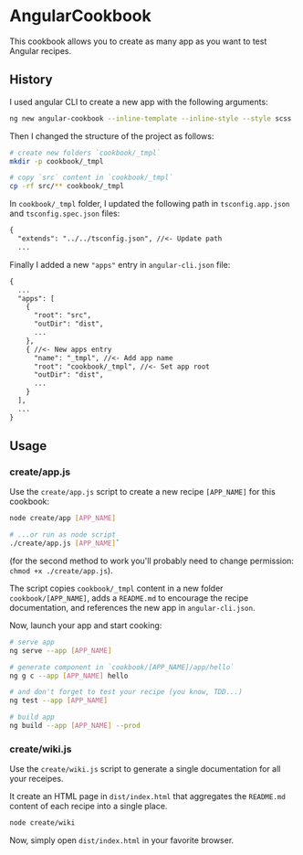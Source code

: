 # AngularCookbook

This cookbook allows you to create as many app as you want to test Angular recipes.

## History

I used angular CLI to create a new app with the following arguments:

```bash
ng new angular-cookbook --inline-template --inline-style --style scss
```

Then I changed the structure of the project as follows:

```bash
# create new folders `cookbook/_tmpl`
mkdir -p cookbook/_tmpl

# copy `src` content in `cookbook/_tmpl`
cp -rf src/** cookbook/_tmpl
```

In `cookbook/_tmpl` folder, I updated the following path in `tsconfig.app.json` and `tsconfig.spec.json` files:

```txt
{
  "extends": "../../tsconfig.json", //<- Update path 
  ...
```

Finally I added a new `"apps"` entry in `angular-cli.json` file:

```txt
{
  ...
  "apps": [
    {
      "root": "src",
      "outDir": "dist",
      ...
    },
    { //<- New apps entry
      "name": "_tmpl", //<- Add app name
      "root": "cookbook/_tmpl", //<- Set app root
      "outDir": "dist",
      ...
    }
  ],
  ...
}
```

## Usage

### create/app.js

Use the `create/app.js` script to create a new recipe `[APP_NAME]` for this cookbook:

```bash
node create/app [APP_NAME]

# ...or run as node script
./create/app.js [APP_NAME]`
```

(for the second method to work you'll probably need to change permission: `chmod +x ./create/app.js`).

The script copies `cookbook/_tmpl` content in a new folder `cookbook/[APP_NAME]`,
adds a `README.md` to encourage the recipe documentation,
and references the new app in `angular-cli.json`.

Now, launch your app and start cooking:

```bash
# serve app
ng serve --app [APP_NAME]

# generate component in `cookbook/[APP_NAME]/app/hello`
ng g c --app [APP_NAME] hello

# and don't forget to test your recipe (you know, TDD...)
ng test --app [APP_NAME]

# build app
ng build --app [APP_NAME] --prod
```

### create/wiki.js

Use the `create/wiki.js` script to generate a single documentation for all your receipes.

It create an HTML page in `dist/index.html` that aggregates the `README.md` content of each recipe into a single place.

```bash
node create/wiki
```

Now, simply open `dist/index.html` in your favorite browser.
